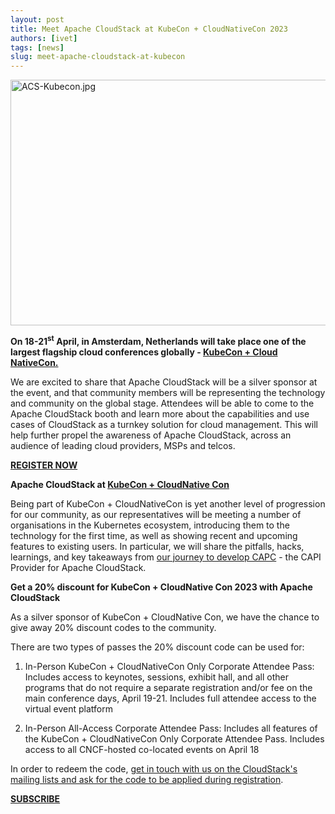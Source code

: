 ```yaml
---
layout: post
title: Meet Apache CloudStack at KubeCon + CloudNativeCon 2023
authors: [ivet]
tags: [news]
slug: meet-apache-cloudstack-at-kubecon
---
```

<a href="/img/imported/fe5aa3f1-cd92-4cfa-a092-a595d3b9ffd4"><img src="/img/imported/fe5aa3f1-cd92-4cfa-a092-a595d3b9ffd4" alt="ACS-Kubecon.jpg" width= "750" height = "393" /></a>

<strong>On 18-21<sup>st</sup> April, in Amsterdam, Netherlands will take place one of the largest flagship cloud conferences globally - </strong><a href="https://events.linuxfoundation.org/kubecon-cloudnativecon-europe/"><strong>KubeCon + Cloud NativeCon.</strong></a>

We are excited to share that Apache CloudStack will be a silver sponsor at the event, and that community members will be representing the technology and community on the global stage. Attendees will be able to come to the Apache CloudStack booth and learn more about the capabilities and use cases of CloudStack as a turnkey solution for cloud management. This will help further propel the awareness of Apache CloudStack, across an audience of leading cloud providers, MSPs and telcos.

<a href="https://events.linuxfoundation.org/kubecon-cloudnativecon-europe/register/"><b>REGISTER NOW</b></a>

<strong>Apache CloudStack at <a href="https://events.linuxfoundation.org/kubecon-cloudnativecon-europe/">KubeCon + CloudNative Con</a></strong>

Being part of KubeCon + CloudNativeCon is yet another level of progression for our community, as our representatives will be meeting a number of organisations in the Kubernetes ecosystem, introducing them to the technology for the first time, as well as showing recent and upcoming features to existing users. In particular, we will share the pitfalls, hacks, learnings, and key takeaways from <a href="https://www.youtube.com/watch?v=AR8JXotMir8&t=44s">our journey to develop CAPC</a> - the CAPI Provider for Apache CloudStack.

<strong>Get a 20% discount for KubeCon + CloudNative Con 2023 with Apache CloudStack</strong>

As a silver sponsor of KubeCon + CloudNative Con, we have the chance to give away 20% discount codes to the community.

There are two types of passes the 20% discount code can be used for:

1. In-Person KubeCon + CloudNativeCon Only Corporate Attendee Pass: Includes access to keynotes, sessions, exhibit hall, and all other programs that do not require a separate registration and/or fee on the main conference days, April 19-21. Includes full attendee access to the virtual event platform

2. In-Person All-Access Corporate Attendee Pass: Includes all features of the KubeCon + CloudNativeCon Only Corporate Attendee Pass. Includes access to all CNCF-hosted co-located events on April 18

In order to redeem the code, <a href="https://cloudstack.apache.org/mailing-lists.html">get in touch with us on the CloudStack's mailing lists and ask for the code to be applied during registration</a>.

<a href="https://cloudstack.apache.org/mailing-lists.html"><b>SUBSCRIBE</b></a>
